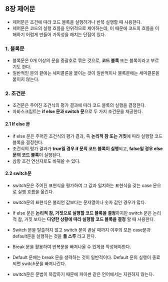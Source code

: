 ## 8장 제어문
- 제어문은 조건에 따라 코드 블록을 실행하거나 반복 실행할 때 사용한다.
- 제어문은 코드의 실행 흐름을 인위적으로 제어하는데, 이 때문에 코드의 흐름을 이해하기 어렵게 만들어 가독성을 해치는 단점이 있다.

### 1. 블록문
- 블록문은 0개 이상의 문을 중괄호로 묶은 것으로, **코드 블록** 또는 블록이라고 부르기도 한다.
- 일반적인 문의 끝에는 세미콜론을 붙이는 것이 일반적이나 블록문에는 세미클론을 붙이지 않는다.

### 2. 조건문
- 조건문은 주어진 조건식의 평가 결과에 따라 코드 블록의 실행을 결정한다.
- 자바스크립트는 **if else 문과 switch 문**으로 두 가지 조건문을 제공한다.

#### 2.1 If else 문
- if else 문은 주어진 조건식의 평가 결과, 즉 **논리적 참 또는 거짓**에 따라 실행할 코드 블록을 결정한다.
- 조건식의 평가 결과가 **true일 경우 if 문의 코드 블록이 실행**되고, **false일 경우 else 문의 코드 블록**이 실행된다.
- 삼항 조건 연산자로도 바꿔쓸 수 있다.

#### 2.2 switch문
- switch문은 주어진 표현식을 평가하여 그 값과 일치하는 표현식을 갖는 case 문으로 실행 흐름을 옮긴다.
- switch문의 표현식은 불리언 값보다는 문자열이나 숫자 값인 경우가 많다.
- If else 문은 **논리적 참, 거짓으로 실행할 코드 블록을 결정**하지만 switch 문은 논리적 참, 거짓 보다는 **다양한 상황에 따라 실행할 코드 블록을 결정** 할 때 사용한다.

- Switch 문을 탈출하지 않고 switch 문이 끝날 때까지 이후의 모든 case문과 default문을 실행하는 것을 **풀 스루** 라고 한다.
- Break 문을 활용하여 반복문을 빠져나올 수 있게끔 작성해야한다.
- Default 문에는 break 문을 생략하는 것이 일반적이다. Default 문의 실행이 종료되면 switch문을 빠져나간다.
- switch문은 문법이 복잡하기 때문에 파이썬 같은 언어에서는 지원하지 않는다.
